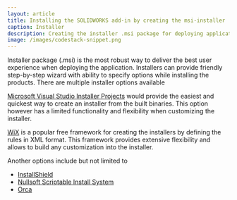 ```yaml
---
layout: article
title: Installing the SOLIDWORKS add-in by creating the msi-installer
caption: Installer
description: Creating the installer .msi package for deploying applications for SOLIDWORKS
image: /images/codestack-snippet.png
---
```

Installer package (.msi) is the most robust way to deliver the best user experience when deploying the application. Installers can provide friendly step-by-step wizard with ability to specify options while installing the products. There are multiple installer options available

[Microsoft Visual Studio Installer Projects](vsi) would provide the easiest and quickest way to create an installer from the built binaries. This option however has a limited functionality and flexibility when customizing the installer.

[WiX](wix) is a popular free framework for creating the installers by defining the rules in XML format. This framework provides extensive flexibility and allows to build any customization into the installer.

Another options include but not limited to

* [InstallShield](https://en.wikipedia.org/wiki/InstallShield)
* [Nullsoft Scriptable Install System](https://en.wikipedia.org/wiki/Nullsoft_Scriptable_Install_System)
* [Orca](https://docs.microsoft.com/en-us/windows/desktop/msi/orca-exe)